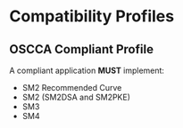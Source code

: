 #  Compatibility Profiles

## OSCCA Compliant Profile

A compliant application **MUST** implement:

* SM2 Recommended Curve
* SM2 (SM2DSA and SM2PKE)
* SM3
* SM4
